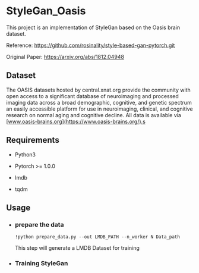 # StyleGan_Oasis

This project is an implementation of StyleGan based on the Oasis brain dataset.

Reference: https://github.com/rosinality/style-based-gan-pytorch.git

Original Paper: https://arxiv.org/abs/1812.04948

## Dataset

The OASIS datasets hosted by central.xnat.org provide the community with open access to a significant database of neuroimaging and processed imaging data across a broad demographic, cognitive, and genetic spectrum an easily accessible platform for use in neuroimaging, clinical, and cognitive research on normal aging and cognitive decline. All data is available via [www.oasis-brains.org](https://www.oasis-brains.org/).s



## Requirements

- Python3

- Pytorch >= 1.0.0
- lmdb
- tqdm

## Usage

- ### prepare the data

  ```
  !python prepare_data.py --out LMDB_PATH --n_worker N Data_path
  ```

  This step will generate a LMDB Dataset for training

- ### Training StyleGan

